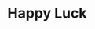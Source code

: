 ---
title: Happy Luck
layout: deck
in_progress: true
era: 2010
description: 2nd Place World Championships 2010 - Seniors - Mychael Bryan
achievements:
  - position: 2nd
    competition: World Championships 2010
    division: Seniors
    player: Mychael Bryan
links:
  - href: https://bulbapedia.bulbagarden.net/wiki/Happy_Luck_(TCG)
    title: Bulbapedia
  - href: https://www.ptcglegends.com/tournaments/2010_WORLDS/seniors/Mychael%20Bryan-US
    title: PTCGLegends
cards:
  pokemon:
    - name: Gyarados
      set: SF
      number: 19
      quantity: 4
      missing_count: 1
    - name: Magikarp
      set: SF
      number: 65
      quantity: 4
      missing_count: 4
    - name: Sableye
      set: SF
      number: 48
      quantity: 4
      missing_count: 2
    - name: Luxray GL LV.X
      set: RR
      number: 109
      quantity: 1
    - name: Luxray GL
      set: RR
      number: 9
      quantity: 1
    - name: Crobat G
      set: PL
      number: 47
      quantity: 2
    - name: Uxie
      set: LA
      number: 43
      quantity: 1
    - name: Mesprit
      set: MT
      number: 14
      quantity: 1
      missing_count: 1
    - name: Azelf
      set: MT
      number: 4
      quantity: 1
      missing_count: 1
    - name: Azelf
      set: LA
      number: 19
      quantity: 1
    - name: Combee
      set: SF
      number: 57
      quantity: 1
    - name: Unown Q
      set: MD
      number: 49
      quantity: 1
      missing_count: 1
  trainers:
    - name: Pokémon Collector
      set: HS
      number: 97
      quantity: 4
      missing_count: 3
    - name: Felicity's Drawing
      set: GE
      number: 98
      quantity: 4
    - name: Bebe's Search
      set: SW
      number: 119
      quantity: 3
    - name: Cynthia's Feelings
      set: LA
      number: 131
      quantity: 1
    - name: Team Galactic's Invention G-105 Poké Turn
      set: PL
      number: 118
      quantity: 4
      missing_count: 3
    - name: Pokémon Rescue
      set: PL
      number: 115
      quantity: 4
      missing_count: 1
    - name: Super Scoop Up
      set: UL
      number: 83
      quantity: 4
    - name: VS Seeker
      set: SV
      number: 140
      quantity: 2
      missing_count: 2
    - name: Expert Belt
      set: AR
      number: 87
      quantity: 2
    - name: Broken Time-Space
      set: PL
      number: 104
      quantity: 4
  energy:
    - name: Cyclone Energy
      set: SF
      number: 94
      quantity: 3
    - name: Warp Energy
      set: SF
      number: 95
      quantity: 3
---